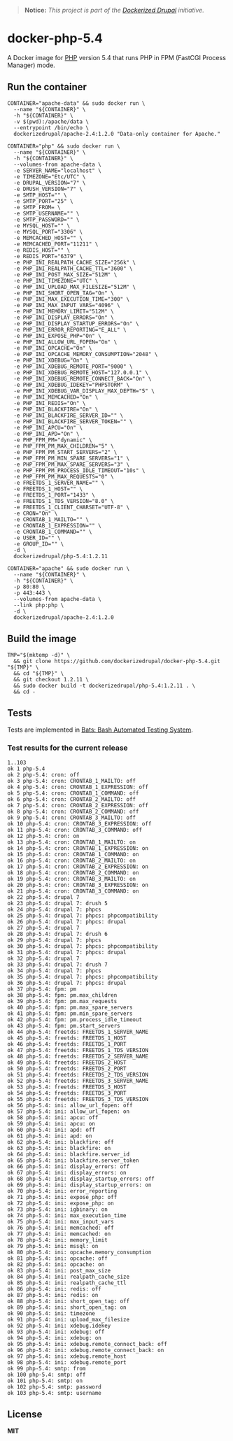 > **Notice:** *This project is part of the [Dockerized Drupal](https://dockerizedrupal.com/) initiative.*

# docker-php-5.4

A Docker image for [PHP](http://php.net/) version 5.4 that runs PHP in FPM (FastCGI Process Manager) mode.

## Run the container

    CONTAINER="apache-data" && sudo docker run \
      --name "${CONTAINER}" \
      -h "${CONTAINER}" \
      -v $(pwd):/apache/data \
      --entrypoint /bin/echo \
      dockerizedrupal/apache-2.4:1.2.0 "Data-only container for Apache."
      
    CONTAINER="php" && sudo docker run \
      --name "${CONTAINER}" \
      -h "${CONTAINER}" \
      --volumes-from apache-data \
      -e SERVER_NAME="localhost" \
      -e TIMEZONE="Etc/UTC" \
      -e DRUPAL_VERSION="7" \
      -e DRUSH_VERSION="7" \
      -e SMTP_HOST="" \
      -e SMTP_PORT="25" \
      -e SMTP_FROM= \
      -e SMTP_USERNAME="" \
      -e SMTP_PASSWORD="" \
      -e MYSQL_HOST="" \
      -e MYSQL_PORT="3306" \
      -e MEMCACHED_HOST="" \
      -e MEMCACHED_PORT="11211" \
      -e REDIS_HOST="" \
      -e REDIS_PORT="6379" \
      -e PHP_INI_REALPATH_CACHE_SIZE="256k" \
      -e PHP_INI_REALPATH_CACHE_TTL="3600" \
      -e PHP_INI_POST_MAX_SIZE="512M" \
      -e PHP_INI_TIMEZONE="UTC" \
      -e PHP_INI_UPLOAD_MAX_FILESIZE="512M" \
      -e PHP_INI_SHORT_OPEN_TAG="On" \
      -e PHP_INI_MAX_EXECUTION_TIME="300" \
      -e PHP_INI_MAX_INPUT_VARS="4096" \
      -e PHP_INI_MEMORY_LIMIT="512M" \
      -e PHP_INI_DISPLAY_ERRORS="On" \
      -e PHP_INI_DISPLAY_STARTUP_ERRORS="On" \
      -e PHP_INI_ERROR_REPORTING="E_ALL" \
      -e PHP_INI_EXPOSE_PHP="On" \
      -e PHP_INI_ALLOW_URL_FOPEN="On" \
      -e PHP_INI_OPCACHE="On" \
      -e PHP_INI_OPCACHE_MEMORY_CONSUMPTION="2048" \
      -e PHP_INI_XDEBUG="On" \
      -e PHP_INI_XDEBUG_REMOTE_PORT="9000" \
      -e PHP_INI_XDEBUG_REMOTE_HOST="127.0.0.1" \
      -e PHP_INI_XDEBUG_REMOTE_CONNECT_BACK="On" \
      -e PHP_INI_XDEBUG_IDEKEY="PHPSTORM" \
      -e PHP_INI_XDEBUG_VAR_DISPLAY_MAX_DEPTH="5" \
      -e PHP_INI_MEMCACHED="On" \
      -e PHP_INI_REDIS="On" \
      -e PHP_INI_BLACKFIRE="On" \
      -e PHP_INI_BLACKFIRE_SERVER_ID="" \
      -e PHP_INI_BLACKFIRE_SERVER_TOKEN="" \
      -e PHP_INI_APCU="On" \
      -e PHP_INI_APD="On" \
      -e PHP_FPM_PM="dynamic" \
      -e PHP_FPM_PM_MAX_CHILDREN="5" \
      -e PHP_FPM_PM_START_SERVERS="2" \
      -e PHP_FPM_PM_MIN_SPARE_SERVERS="1" \
      -e PHP_FPM_PM_MAX_SPARE_SERVERS="3" \
      -e PHP_FPM_PM_PROCESS_IDLE_TIMEOUT="10s" \
      -e PHP_FPM_PM_MAX_REQUESTS="0" \
      -e FREETDS_1_SERVER_NAME="" \
      -e FREETDS_1_HOST="" \
      -e FREETDS_1_PORT="1433" \
      -e FREETDS_1_TDS_VERSION="8.0" \
      -e FREETDS_1_CLIENT_CHARSET="UTF-8" \
      -e CRON="On" \
      -e CRONTAB_1_MAILTO="" \
      -e CRONTAB_1_EXPRESSION="" \
      -e CRONTAB_1_COMMAND="" \
      -e USER_ID="" \
      -e GROUP_ID="" \
      -d \
      dockerizedrupal/php-5.4:1.2.11

    CONTAINER="apache" && sudo docker run \
      --name "${CONTAINER}" \
      -h "${CONTAINER}" \
      -p 80:80 \
      -p 443:443 \
      --volumes-from apache-data \
      --link php:php \
      -d \
      dockerizedrupal/apache-2.4:1.2.0
      
## Build the image

    TMP="$(mktemp -d)" \
      && git clone https://github.com/dockerizedrupal/docker-php-5.4.git "${TMP}" \
      && cd "${TMP}" \
      && git checkout 1.2.11 \
      && sudo docker build -t dockerizedrupal/php-5.4:1.2.11 . \
      && cd -

## Tests

Tests are implemented in [Bats: Bash Automated Testing System](https://github.com/sstephenson/bats).

### Test results for the current release

    1..103
    ok 1 php-5.4
    ok 2 php-5.4: cron: off
    ok 3 php-5.4: cron: CRONTAB_1_MAILTO: off
    ok 4 php-5.4: cron: CRONTAB_1_EXPRESSION: off
    ok 5 php-5.4: cron: CRONTAB_1_COMMAND: off
    ok 6 php-5.4: cron: CRONTAB_2_MAILTO: off
    ok 7 php-5.4: cron: CRONTAB_2_EXPRESSION: off
    ok 8 php-5.4: cron: CRONTAB_2_COMMAND: off
    ok 9 php-5.4: cron: CRONTAB_3_MAILTO: off
    ok 10 php-5.4: cron: CRONTAB_3_EXPRESSION: off
    ok 11 php-5.4: cron: CRONTAB_3_COMMAND: off
    ok 12 php-5.4: cron: on
    ok 13 php-5.4: cron: CRONTAB_1_MAILTO: on
    ok 14 php-5.4: cron: CRONTAB_1_EXPRESSION: on
    ok 15 php-5.4: cron: CRONTAB_1_COMMAND: on
    ok 16 php-5.4: cron: CRONTAB_2_MAILTO: on
    ok 17 php-5.4: cron: CRONTAB_2_EXPRESSION: on
    ok 18 php-5.4: cron: CRONTAB_2_COMMAND: on
    ok 19 php-5.4: cron: CRONTAB_3_MAILTO: on
    ok 20 php-5.4: cron: CRONTAB_3_EXPRESSION: on
    ok 21 php-5.4: cron: CRONTAB_3_COMMAND: on
    ok 22 php-5.4: drupal 7
    ok 23 php-5.4: drupal 7: drush 5
    ok 24 php-5.4: drupal 7: phpcs
    ok 25 php-5.4: drupal 7: phpcs: phpcompatibility
    ok 26 php-5.4: drupal 7: phpcs: drupal
    ok 27 php-5.4: drupal 7
    ok 28 php-5.4: drupal 7: drush 6
    ok 29 php-5.4: drupal 7: phpcs
    ok 30 php-5.4: drupal 7: phpcs: phpcompatibility
    ok 31 php-5.4: drupal 7: phpcs: drupal
    ok 32 php-5.4: drupal 7
    ok 33 php-5.4: drupal 7: drush 7
    ok 34 php-5.4: drupal 7: phpcs
    ok 35 php-5.4: drupal 7: phpcs: phpcompatibility
    ok 36 php-5.4: drupal 7: phpcs: drupal
    ok 37 php-5.4: fpm: pm
    ok 38 php-5.4: fpm: pm.max_children
    ok 39 php-5.4: fpm: pm.max_requests
    ok 40 php-5.4: fpm: pm.max_spare_servers
    ok 41 php-5.4: fpm: pm.min_spare_servers
    ok 42 php-5.4: fpm: pm.process_idle_timeout
    ok 43 php-5.4: fpm: pm.start_servers
    ok 44 php-5.4: freetds: FREETDS_1_SERVER_NAME
    ok 45 php-5.4: freetds: FREETDS_1_HOST
    ok 46 php-5.4: freetds: FREETDS_1_PORT
    ok 47 php-5.4: freetds: FREETDS_1_TDS_VERSION
    ok 48 php-5.4: freetds: FREETDS_2_SERVER_NAME
    ok 49 php-5.4: freetds: FREETDS_2_HOST
    ok 50 php-5.4: freetds: FREETDS_2_PORT
    ok 51 php-5.4: freetds: FREETDS_2_TDS_VERSION
    ok 52 php-5.4: freetds: FREETDS_3_SERVER_NAME
    ok 53 php-5.4: freetds: FREETDS_3_HOST
    ok 54 php-5.4: freetds: FREETDS_3_PORT
    ok 55 php-5.4: freetds: FREETDS_3_TDS_VERSION
    ok 56 php-5.4: ini: allow_url_fopen: off
    ok 57 php-5.4: ini: allow_url_fopen: on
    ok 58 php-5.4: ini: apcu: off
    ok 59 php-5.4: ini: apcu: on
    ok 60 php-5.4: ini: apd: off
    ok 61 php-5.4: ini: apd: on
    ok 62 php-5.4: ini: blackfire: off
    ok 63 php-5.4: ini: blackfire: on
    ok 64 php-5.4: ini: blackfire.server_id
    ok 65 php-5.4: ini: blackfire.server_token
    ok 66 php-5.4: ini: display_errors: off
    ok 67 php-5.4: ini: display_errors: on
    ok 68 php-5.4: ini: display_startup_errors: off
    ok 69 php-5.4: ini: display_startup_errors: on
    ok 70 php-5.4: ini: error_reporting
    ok 71 php-5.4: ini: expose_php: off
    ok 72 php-5.4: ini: expose_php: on
    ok 73 php-5.4: ini: igbinary: on
    ok 74 php-5.4: ini: max_execution_time
    ok 75 php-5.4: ini: max_input_vars
    ok 76 php-5.4: ini: memcached: off
    ok 77 php-5.4: ini: memcached: on
    ok 78 php-5.4: ini: memory_limit
    ok 79 php-5.4: ini: mssql: on
    ok 80 php-5.4: ini: opcache.memory_consumption
    ok 81 php-5.4: ini: opcache: off
    ok 82 php-5.4: ini: opcache: on
    ok 83 php-5.4: ini: post_max_size
    ok 84 php-5.4: ini: realpath_cache_size
    ok 85 php-5.4: ini: realpath_cache_ttl
    ok 86 php-5.4: ini: redis: off
    ok 87 php-5.4: ini: redis: on
    ok 88 php-5.4: ini: short_open_tag: off
    ok 89 php-5.4: ini: short_open_tag: on
    ok 90 php-5.4: ini: timezone
    ok 91 php-5.4: ini: upload_max_filesize
    ok 92 php-5.4: ini: xdebug.idekey
    ok 93 php-5.4: ini: xdebug: off
    ok 94 php-5.4: ini: xdebug: on
    ok 95 php-5.4: ini: xdebug.remote_connect_back: off
    ok 96 php-5.4: ini: xdebug.remote_connect_back: on
    ok 97 php-5.4: ini: xdebug.remote_host
    ok 98 php-5.4: ini: xdebug.remote_port
    ok 99 php-5.4: smtp: from
    ok 100 php-5.4: smtp: off
    ok 101 php-5.4: smtp: on
    ok 102 php-5.4: smtp: password
    ok 103 php-5.4: smtp: username

## License

**MIT**
